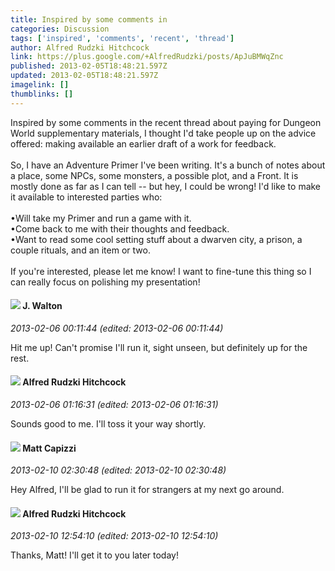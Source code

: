 ```yaml
---
title: Inspired by some comments in
categories: Discussion
tags: ['inspired', 'comments', 'recent', 'thread']
author: Alfred Rudzki Hitchcock
link: https://plus.google.com/+AlfredRudzki/posts/ApJuBMWqZnc
published: 2013-02-05T18:48:21.597Z
updated: 2013-02-05T18:48:21.597Z
imagelink: []
thumblinks: []
---
```


Inspired by some comments in the recent thread about paying for Dungeon World supplementary materials, I thought I&#39;d take people up on the advice offered: making available an earlier draft of a work for feedback.<br /><br />So, I have an Adventure Primer I&#39;ve been writing. It&#39;s a bunch of notes about a place, some NPCs, some monsters, a possible plot, and a Front. It is mostly done as far as I can tell -- but hey, I could be wrong! I&#39;d like to make it available to interested parties who:<br /><br />•Will take my Primer and run a game with it.<br />•Come back to me with their thoughts and feedback.<br />•Want to read some cool setting stuff about a dwarven city, a prison, a couple rituals, and an item or two.<br /><br />If you&#39;re interested, please let me know! I want to fine-tune this thing so I can really focus on polishing my presentation!
<div id='comment z12mvp0hiu2ewjptu22ig5s5rwyyxv2lz'>
  <h4><img src='{{site.baseurl}}//images/avatars/111694100408744715863_photo.jpg'> J. Walton</h4>
      <p><cite>2013-02-06 00:11:44 (edited: 2013-02-06 00:11:44)</cite></p>
        <p>Hit me up! Can&#39;t promise I&#39;ll run it, sight unseen, but definitely up for the rest.</p>
</div>
        

<div id='comment z12mvp0hiu2ewjptu22ig5s5rwyyxv2lz'>
  <h4><img src='{{site.baseurl}}//images/avatars/100812462809734403456_photo.jpg'> Alfred Rudzki Hitchcock</h4>
      <p><cite>2013-02-06 01:16:31 (edited: 2013-02-06 01:16:31)</cite></p>
        <p>Sounds good to me. I&#39;ll toss it your way shortly.</p>
</div>
        

<div id='comment z12mvp0hiu2ewjptu22ig5s5rwyyxv2lz'>
  <h4><img src='{{site.baseurl}}//images/avatars/105178354091874464690_photo.jpg'> Matt Capizzi</h4>
      <p><cite>2013-02-10 02:30:48 (edited: 2013-02-10 02:30:48)</cite></p>
        <p>Hey Alfred, I&#39;ll be glad to run it for strangers at my next go around.</p>
</div>
        

<div id='comment z12mvp0hiu2ewjptu22ig5s5rwyyxv2lz'>
  <h4><img src='{{site.baseurl}}//images/avatars/100812462809734403456_photo.jpg'> Alfred Rudzki Hitchcock</h4>
      <p><cite>2013-02-10 12:54:10 (edited: 2013-02-10 12:54:10)</cite></p>
        <p>Thanks, Matt! I&#39;ll get it to you later today!</p>
</div>
        